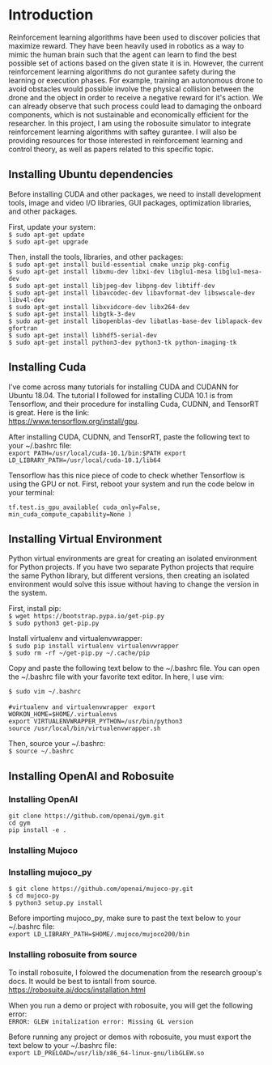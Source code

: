 # Introduction

Reinforcement learning algorithms have been used to discover policies that maximize reward.  They have been heavily used in robotics as a way to mimic the human brain such that the agent can learn to find the best possible set of actions based on the given state it is in.  However, the current reinforcement learning algorithms do not gurantee safety during the learning or execution phases.  For example, training an autonomous drone to avoid obstacles would possible involve the physical collision between the drone and the object in order to receive a negative reward for it's action.  We can already observe that such process could lead to damaging the onboard components, which is not sustainable and economically efficient for the researcher. In this project, I am using the robosuite simulator to integrate reinforcement learning algorithms with saftey gurantee.  I will also be providing resources for those interested in reinforcement learning and control theory, as well as papers related to this specific topic.

## Installing Ubuntu dependencies
Before installing CUDA and other packages, we need to install development tools, image and video I/O libraries, GUI packages, optimization libraries, and other packages. 

First, update your system: <br />
`$ sudo apt-get update`  <br />
`$ sudo apt-get upgrade`

Then, install the tools, libraries, and other packages: <br />
`$ sudo apt-get install build-essential cmake unzip pkg-config` <br />
`$ sudo apt-get install libxmu-dev libxi-dev libglu1-mesa libglu1-mesa-dev` <br />
`$ sudo apt-get install libjpeg-dev libpng-dev libtiff-dev` <br />
`$ sudo apt-get install libavcodec-dev libavformat-dev libswscale-dev libv4l-dev` <br />
`$ sudo apt-get install libxvidcore-dev libx264-dev` <br />
`$ sudo apt-get install libgtk-3-dev` <br />
`$ sudo apt-get install libopenblas-dev libatlas-base-dev liblapack-dev gfortran` <br />
`$ sudo apt-get install libhdf5-serial-dev` <br />
`$ sudo apt-get install python3-dev python3-tk python-imaging-tk` <br />


## Installing Cuda
I've come across many tutorials for installing CUDA and CUDANN for Ubuntu 18.04.  The tutorial I followed for installing CUDA 10.1 is from Tensorflow, and their procedure for installing Cuda, CUDNN, and TensorRT is great. Here is the link: <br />
https://www.tensorflow.org/install/gpu.

After installing CUDA, CUDNN, and TensorRT, paste the following text to your ~/.bashrc file: <br />
`export PATH=/usr/local/cuda-10.1/bin:$PATH
export LD_LIBRARY_PATH=/usr/local/cuda-10.1/lib64 `<br />

Tensorflow has this nice piece of code to check whether Tensorflow is using the GPU or not.  First, reboot your system and run the code below in your terminal: <br />
 
`tf.test.is_gpu_available(
    cuda_only=False, min_cuda_compute_capability=None
) `


## Installing Virtual Environment
Python virtual environments are great for creating an isolated environment for Python projects.  If you have two separate Python projects that require the same Python library, but different versions, then creating an isolated environment would solve this issue without having to change the version in the system.  

First, install pip: <br />
`$ wget https://bootstrap.pypa.io/get-pip.py` <br />
`$ sudo python3 get-pip.py`

Install virtualenv and virtualenvwrapper: <br /> 
`$ sudo pip install virtualenv virtualenvwrapper` <br />
`$ sudo rm -rf ~/get-pip.py ~/.cache/pip`

Copy and paste the following text below to the ~/.bashrc file.  You can open the ~/.bashrc file with your favorite text editor. In here, I use vim: <br />

`$ sudo vim ~/.bashrc`

`#virtualenv and virtualenvwrapper `
`export WORKON_HOME=$HOME/.virtualenvs` <br />
`export VIRTUALENVWRAPPER_PYTHON=/usr/bin/python3` <br />
`source /usr/local/bin/virtualenvwrapper.sh`

Then, source your ~/.bashrc: <br />
`$ source ~/.bashrc`

## Installing OpenAI and Robosuite 
### Installing OpenAI
`git clone https://github.com/openai/gym.git` <br />
`cd gym` <br />
`pip install -e .`

### Installing Mujoco

### Installing mujoco_py
`$ git clone https://github.com/openai/mujoco-py.git` <br />
`$ cd mujoco-py` <br />
`$ python3 setup.py install`

Before importing mujoco_py, make sure to past the text below to your ~/.bashrc file: <br />
`export LD_LIBRARY_PATH=$HOME/.mujoco/mujoco200/bin`

### Installing robosuite from source
To install robosuite, I folowed the documenation from the research grooup's docs.  It would be best to isntall from source.
https://robosuite.ai/docs/installation.html

When you run a demo or project with robosuite, you will get the following error: <br />
`ERROR: GLEW initalization error: Missing GL version`

Before running any project or demos with robosuite, you must export the text below to your ~/.bashrc file: <br />
`export LD_PRELOAD=/usr/lib/x86_64-linux-gnu/libGLEW.so`



